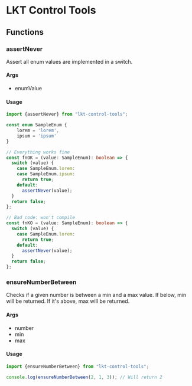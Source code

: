 # LKT Control Tools

## Functions

### assertNever

Assert all enum values are implemented in a switch.

#### Args
- enumValue <mixed>

#### Usage

```ts
import {assertNever} from "lkt-control-tools";

const enum SampleEnum {
    lorem = 'lorem',
    ipsum = 'ipsum'
} 

// Everything works fine
const fnOK = (value: SampleEnum): boolean => {
  switch (value) {
    case SampleEnum.lorem:
    case SampleEnum.ipsum:
      return true;
    default:
      assertNever(value);
  }
  return false;
};

// Bad code: won't compile
const fnKO = (value: SampleEnum): boolean => {
  switch (value) {
    case SampleEnum.lorem:
      return true;
    default:
      assertNever(value);
  }
  return false;
};
```

### ensureNumberBetween

Checks if a given number is between a min and a max value. If below, min will be returned. If it's above, max will be returned.

#### Args
- number <number>
- min <number>
- max <number>

#### Usage

```js
import {ensureNumberBetween} from "lkt-control-tools";

console.log(ensureNumberBetween(2, 1, 3)); // Will return 2
```